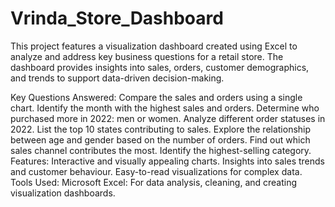 # Vrinda_Store_Dashboard

This project features a visualization dashboard created using Excel to analyze and address key business questions for a retail store. The dashboard provides insights into sales, orders, customer demographics, and trends to support data-driven decision-making.

Key Questions Answered:
Compare the sales and orders using a single chart.
Identify the month with the highest sales and orders.
Determine who purchased more in 2022: men or women.
Analyze different order statuses in 2022.
List the top 10 states contributing to sales.
Explore the relationship between age and gender based on the number of orders.
Find out which sales channel contributes the most.
Identify the highest-selling category.
Features:
Interactive and visually appealing charts.
Insights into sales trends and customer behaviour.
Easy-to-read visualizations for complex data.
Tools Used:
Microsoft Excel: For data analysis, cleaning, and creating visualization dashboards.
